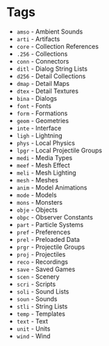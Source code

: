 # Tags

* `amso` - Ambient Sounds
* `arti` - Artifacts
* `core` - Collection References
* `.256` - Collections
* `conn` - Connectors
* `ditl` - Dialog String Lists
* `d256` - Detail Collections
* `dmap` - Detail Maps
* `dtex` - Detail Textures
* `bina` - Dialogs
* `font` - Fonts
* `form` - Formations
* `geom` - Geometries
* `inte` - Interface
* `ligh` - Lightning
* `phys` - Local Physics
* `lpgr` - Local Projectile Groups
* `medi` - Media Types
* `meef` - Mesh Effect
* `meli` - Mesh Lighting
* `mesh` - Meshes
* `anim` - Model Animations
* `mode` - Models
* `mons` - Monsters
* `obje` - Objects
* `obpc` - Observer Constants
* `part` - Particle Systems
* `pref` - Preferences
* `prel` - Preloaded Data
* `prgr` - Projectile Groups
* `proj` - Projectiles
* `reco` - Recordings
* `save` - Saved Games
* `scen` - Scenery
* `scri` - Scripts
* `soli` - Sound Lists
* `soun` - Sounds
* `stli` - String Lists
* `temp` - Templates
* `text` - Text
* `unit` - Units
* `wind` - Wind
